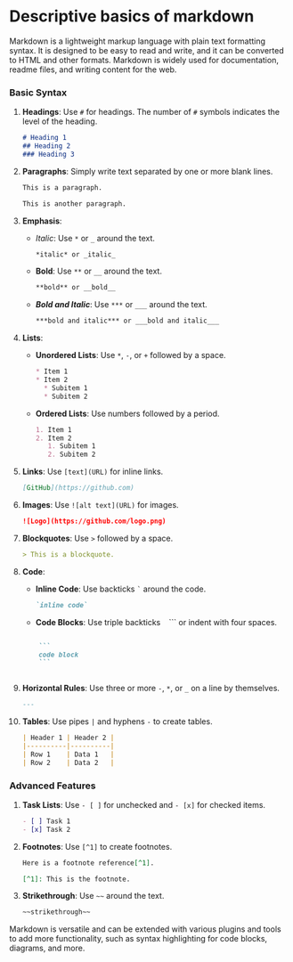# Descriptive basics of markdown

Markdown is a lightweight markup language with plain text formatting syntax. It is designed to be easy to read and write, and it can be converted to HTML and other formats. Markdown is widely used for documentation, readme files, and writing content for the web.

### Basic Syntax

1. **Headings**: Use `#` for headings. The number of `#` symbols indicates the level of the heading.
   ```markdown
   # Heading 1
   ## Heading 2
   ### Heading 3
   ```

2. **Paragraphs**: Simply write text separated by one or more blank lines.
   ```markdown
   This is a paragraph.
   
   This is another paragraph.
   ```

3. **Emphasis**:
    - *Italic*: Use `*` or `_` around the text.
      ```markdown
      *italic* or _italic_
      ```
    - **Bold**: Use `**` or `__` around the text.
      ```markdown
      **bold** or __bold__
      ```
    - ***Bold and Italic***: Use `***` or `___` around the text.
      ```markdown
      ***bold and italic*** or ___bold and italic___
      ```

4. **Lists**:
    - **Unordered Lists**: Use `*`, `-`, or `+` followed by a space.
      ```markdown
      * Item 1
      * Item 2
        * Subitem 1
        * Subitem 2
      ```
    - **Ordered Lists**: Use numbers followed by a period.
      ```markdown
      1. Item 1
      2. Item 2
         1. Subitem 1
         2. Subitem 2
      ```

5. **Links**: Use `[text](URL)` for inline links.
   ```markdown
   [GitHub](https://github.com)
   ```

6. **Images**: Use `![alt text](URL)` for images.
   ```markdown
   ![Logo](https://github.com/logo.png)
   ```

7. **Blockquotes**: Use `>` followed by a space.
   ```markdown
   > This is a blockquote.
   ```

8. **Code**:
    - **Inline Code**: Use backticks `` ` `` around the code.
      ```markdown
      `inline code`
      ```
   - **Code Blocks**: Use triple backticks ``` ``` ``` or indent with four spaces.
    ```markdown

        ```
        code block
        ```
  
    ```

9. **Horizontal Rules**: Use three or more `-`, `*`, or `_` on a line by themselves.
   ```markdown
   ---
   ```

10. **Tables**: Use pipes `|` and hyphens `-` to create tables.
    ```markdown
    | Header 1 | Header 2 |
    |----------|----------|
    | Row 1    | Data 1   |
    | Row 2    | Data 2   |
    ```

### Advanced Features

1. **Task Lists**: Use `- [ ]` for unchecked and `- [x]` for checked items.
   ```markdown
   - [ ] Task 1
   - [x] Task 2
   ```

2. **Footnotes**: Use `[^1]` to create footnotes.
   ```markdown
   Here is a footnote reference[^1].

   [^1]: This is the footnote.
   ```

3. **Strikethrough**: Use `~~` around the text.
   ```markdown
   ~~strikethrough~~
   ```

Markdown is versatile and can be extended with various plugins and tools to add more functionality, such as syntax highlighting for code blocks, diagrams, and more.